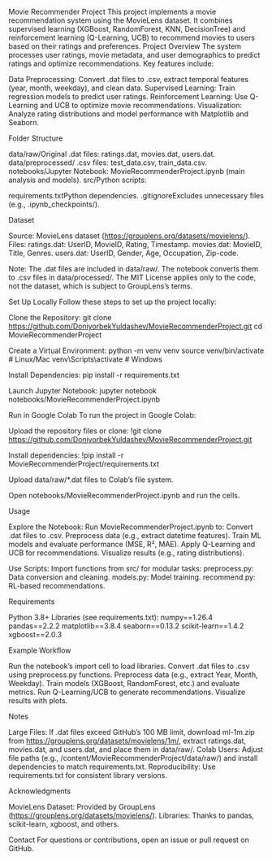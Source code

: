 Movie Recommender Project
This project implements a movie recommendation system using the MovieLens dataset. It combines supervised learning (XGBoost, RandomForest, KNN, DecisionTree) and reinforcement learning (Q-Learning, UCB) to recommend movies to users based on their ratings and preferences.
Project Overview
The system processes user ratings, movie metadata, and user demographics to predict ratings and optimize recommendations. Key features include:

Data Preprocessing: Convert .dat files to .csv, extract temporal features (year, month, weekday), and clean data.
Supervised Learning: Train regression models to predict user ratings.
Reinforcement Learning: Use Q-Learning and UCB to optimize movie recommendations.
Visualization: Analyze rating distributions and model performance with Matplotlib and Seaborn.

Folder Structure

data/raw/Original .dat files: ratings.dat, movies.dat, users.dat.
data/preprocessed/ .csv files: test_data.csv, train_data.csv.
notebooks/Jupyter Notebook: MovieRecommenderProject.ipynb (main analysis and models).
src/Python scripts:

requirements.txtPython dependencies.
.gitignoreExcludes unnecessary files (e.g., .ipynb_checkpoints/).

Dataset

Source: MovieLens dataset (https://grouplens.org/datasets/movielens/).
Files:
ratings.dat: UserID, MovieID, Rating, Timestamp.
movies.dat: MovieID, Title, Genres.
users.dat: UserID, Gender, Age, Occupation, Zip-code.


Note: The .dat files are included in data/raw/. The notebook converts them to .csv files in data/processed/. The MIT License applies only to the code, not the dataset, which is subject to GroupLens’s terms.

Set Up Locally
Follow these steps to set up the project locally:

Clone the Repository:
git clone https://github.com/DoniyorbekYuldashev/MovieRecommenderProject.git
cd MovieRecommenderProject


Create a Virtual Environment:
python -m venv venv
source venv/bin/activate  # Linux/Mac
venv\Scripts\activate     # Windows


Install Dependencies:
pip install -r requirements.txt


Launch Jupyter Notebook:
jupyter notebook notebooks/MovieRecommenderProject.ipynb



Run in Google Colab
To run the project in Google Colab:

Upload the repository files or clone:
!git clone https://github.com/DoniyorbekYuldashev/MovieRecommenderProject.git


Install dependencies:
!pip install -r MovieRecommenderProject/requirements.txt


Upload data/raw/*.dat files to Colab’s file system.

Open notebooks/MovieRecommenderProject.ipynb and run the cells.


Usage

Explore the Notebook: Run MovieRecommenderProject.ipynb to:
Convert .dat files to .csv.
Preprocess data (e.g., extract datetime features).
Train ML models and evaluate performance (MSE, R², MAE).
Apply Q-Learning and UCB for recommendations.
Visualize results (e.g., rating distributions).


Use Scripts: Import functions from src/ for modular tasks:
preprocess.py: Data conversion and cleaning.
models.py: Model training.
recommend.py: RL-based recommendations.


Requirements

Python 3.8+
Libraries (see requirements.txt):
numpy==1.26.4
pandas==2.2.2
matplotlib==3.8.4
seaborn==0.13.2
scikit-learn==1.4.2
xgboost==2.0.3


Example Workflow

Run the notebook’s import cell to load libraries.
Convert .dat files to .csv using preprocess.py functions.
Preprocess data (e.g., extract Year, Month, Weekday).
Train models (XGBoost, RandomForest, etc.) and evaluate metrics.
Run Q-Learning/UCB to generate recommendations.
Visualize results with plots.

Notes

Large Files: If .dat files exceed GitHub’s 100 MB limit, download ml-1m.zip from https://grouplens.org/datasets/movielens/1m/, extract ratings.dat, movies.dat, and users.dat, and place them in data/raw/.
Colab Users: Adjust file paths (e.g., /content/MovieRecommenderProject/data/raw/) and install dependencies to match requirements.txt.
Reproducibility: Use requirements.txt for consistent library versions.

Acknowledgments

MovieLens Dataset: Provided by GroupLens (https://grouplens.org/datasets/movielens/).
Libraries: Thanks to pandas, scikit-learn, xgboost, and others.

Contact
For questions or contributions, open an issue or pull request on GitHub.
